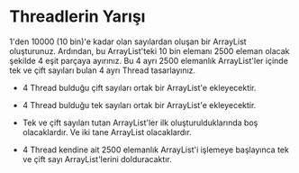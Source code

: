 # Threadlerin Yarışı

1'den 10000 (10 bin)'e kadar olan sayılardan oluşan bir ArrayList oluşturunuz. Ardından, bu ArrayList'teki 10 bin elemanı 2500 eleman olacak şekilde 4 eşit parçaya ayırınız. Bu 4 ayrı 2500 elemanlık ArrayList'ler içinde tek ve çift sayıları bulan 4 ayrı Thread tasarlayınız.  

- 4 Thread bulduğu çift sayıları ortak bir ArrayList'e ekleyecektir.

- 4 Thread bulduğu tek sayıları ortak bir ArrayList'e ekleyecektir.

- Tek ve çift sayıları tutan ArrayList'ler ilk oluşturulduklarında boş olacaklardır. Ve iki tane ArrayList olacaklardır.

- 4 Thread kendine ait 2500 elemanlık ArrayList'i işlemeye başlayınca tek ve çift sayı ArrayList'lerini dolduracaktır.
